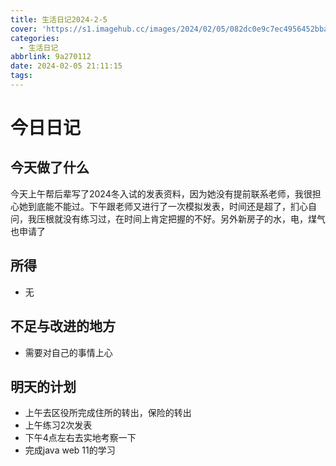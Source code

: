 ```yaml
---
title: 生活日记2024-2-5
cover: 'https://s1.imagehub.cc/images/2024/02/05/082dc0e9c7ec4956452bbaf158f5eae0.jpeg'
categories:
  - 生活日记
abbrlink: 9a270112
date: 2024-02-05 21:11:15
tags:
---
```


# 今日日记

## 今天做了什么
今天上午帮后辈写了2024冬入试的发表资料，因为她没有提前联系老师，我很担心她到底能不能过。下午跟老师又进行了一次模拟发表，时间还是超了，扪心自问，我压根就没有练习过，在时间上肯定把握的不好。另外新房子的水，电，煤气也申请了

## 所得
- 无

## 不足与改进的地方
- 需要对自己的事情上心

## 明天的计划
- 上午去区役所完成住所的转出，保险的转出
- 上午练习2次发表
- 下午4点左右去实地考察一下
- 完成java web 11的学习